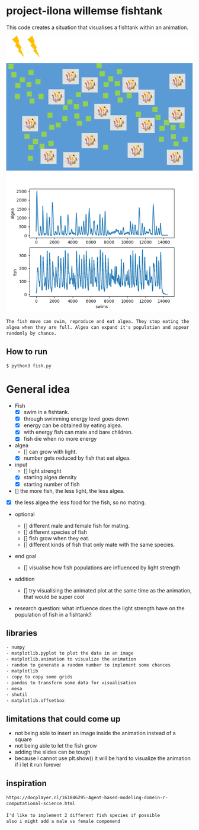 # project-ilona willemse fishtank
This code creates a situation that visualises a fishtank within an animation.

![Fish visualisation](doc/image/prototype.png)
![Fish visualisation](doc/image/example_AlgeaFish.png)
```
The fish move can swim, reproduce and eat algea. They stop eating the algea when they are full. Algea can expand it's population and appear randomly by chance.
```

## How to run

```
$ python3 fish.py
```

# General idea

- Fish
    - [x] swim in a fishtank.
    - [x] through swimming energy level goes down
    - [x] energy can be obtained by eating algea.
    - [x] with energy fish can mate and bare children.
    - [x] fish die when no more energy

- algea
    - [] can grow with light.
    - [x] number gets reduced by fish that eat algea.

- input
    - [] light strenght
    - [x] starting algea density
    - [x] starting number of fish

- [] the more fish, the less light, the less algea.
- [x] the less algea the less food for the fish, so no mating.

- optional
    - [] different male and female fish for mating.
    - [] different species of fish
    - [] fish grow when they eat.
    - [] different kinds of fish that only mate with the same species.

- end goal
    - [] visualise how fish populations are influenced by light strength

- addition
    - [] try visualising the animated plot at the same time as the animation, that would be super cool

- research question: what influence does the light strength have on the population of fish in a fishtank?

## libraries
```
- numpy
- matplotlib.pyplot to plot the data in an image
- matplotlib.animation to visualize the animation
- random to generate a random number to implement some chances
- matplotlib
- copy to copy some grids
- pandas to transform some data for visualisation
- mesa 
- shutil 
- matplotlib.offsetbox
```

## limitations that could come up
- not being able to insert an image inside the animation instead of a square
- not being able to let the fish grow
- adding the slides can be tough
- because i cannot use plt.show() it will be hard to visualize the animation if i let it run forever

## inspiration
```
https://docplayer.nl/161846295-Agent-based-modeling-domein-r-computational-science.html

I'd like to implement 2 different fish species if possible
also i might add a male vs female componend
```
